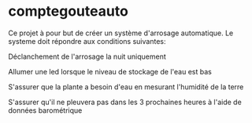 # comptegouteauto
Ce projet à pour but de créer un système d'arrosage automatique.
Le systeme doit répondre aux conditions suivantes:

Déclanchement de l'arrosage la nuit uniquement

Allumer une led lorsque le niveau de stockage de l'eau est bas

S'assurer que la plante a besoin d'eau en mesurant l'humidité de la terre

S'assurer qu'il ne pleuvera pas dans les 3 prochaines heures à l'aide de données barométrique

